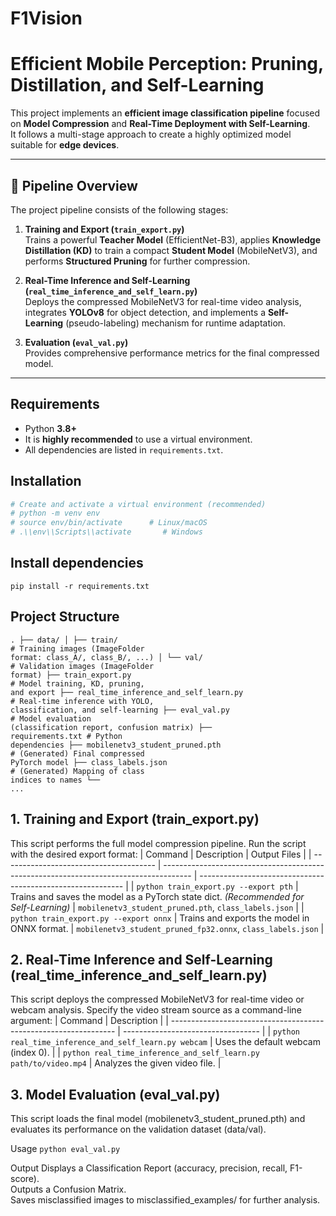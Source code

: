 # F1Vision

# Efficient Mobile Perception: Pruning, Distillation, and Self-Learning

This project implements an **efficient image classification pipeline** focused on **Model Compression** and **Real-Time Deployment with Self-Learning**.  
It follows a multi-stage approach to create a highly optimized model suitable for **edge devices**.

---

## 🧩 Pipeline Overview

The project pipeline consists of the following stages:

1. **Training and Export (`train_export.py`)**  
   Trains a powerful **Teacher Model** (EfficientNet-B3), applies **Knowledge Distillation (KD)** to train a compact **Student Model** (MobileNetV3), and performs **Structured Pruning** for further compression.

2. **Real-Time Inference and Self-Learning (`real_time_inference_and_self_learn.py`)**  
   Deploys the compressed MobileNetV3 for real-time video analysis, integrates **YOLOv8** for object detection, and implements a **Self-Learning** (pseudo-labeling) mechanism for runtime adaptation.

3. **Evaluation (`eval_val.py`)**  
   Provides comprehensive performance metrics for the final compressed model.

---


## Requirements

- Python **3.8+**
- It is **highly recommended** to use a virtual environment.
- All dependencies are listed in `requirements.txt`.

## Installation

```bash
# Create and activate a virtual environment (recommended)
# python -m venv env
# source env/bin/activate      # Linux/macOS
# .\\env\\Scripts\\activate       # Windows
```

## Install dependencies
`pip install -r requirements.txt`

## Project Structure

<code class="whitespace-pre!"><span><span>.
├── data/
│   ├── train/            </span><span><span class="hljs-comment"># Training images (ImageFolder format: class_A/, class_B/, ...)</span></span><span>
│   └── val/              </span><span><span class="hljs-comment"># Validation images (ImageFolder format)</span></span><span>
├── train_export.py       </span><span><span class="hljs-comment"># Model training, KD, pruning, and export</span></span><span>
├── real_time_inference_and_self_learn.py </span><span><span class="hljs-comment"># Real-time inference with YOLO, classification, and self-learning</span></span><span>
├── eval_val.py           </span><span><span class="hljs-comment"># Model evaluation (classification report, confusion matrix)</span></span><span>
├── requirements.txt      </span><span><span class="hljs-comment"># Python dependencies</span></span><span>
├── mobilenetv3_student_pruned.pth  </span><span><span class="hljs-comment"># (Generated) Final compressed PyTorch model</span></span><span>
├── class_labels.json     </span><span><span class="hljs-comment"># (Generated) Mapping of class indices to names</span></span><span>
└── </span><span><span class="hljs-punctuation">...</span></span><span>
</span></span></code>

## 1. Training and Export (train_export.py)

This script performs the full model compression pipeline.
Run the script with the desired export format:
| Command                                | Description                                                                           | Output Files                                                |
| -------------------------------------- | ------------------------------------------------------------------------------------- | ----------------------------------------------------------- |
| `python train_export.py --export pth`  | Trains and saves the model as a PyTorch state dict. *(Recommended for Self-Learning)* | `mobilenetv3_student_pruned.pth`, `class_labels.json`       |
| `python train_export.py --export onnx` | Trains and exports the model in ONNX format.                                          | `mobilenetv3_student_pruned_fp32.onnx`, `class_labels.json` |

## 2. Real-Time Inference and Self-Learning (real_time_inference_and_self_learn.py)

This script deploys the compressed MobileNetV3 for real-time video or webcam analysis.
Specify the video stream source as a command-line argument:
| Command                                                          | Description                        |
| ---------------------------------------------------------------- | ---------------------------------- |
| `python real_time_inference_and_self_learn.py webcam`            | Uses the default webcam (index 0). |
| `python real_time_inference_and_self_learn.py path/to/video.mp4` | Analyzes the given video file.     |

## 3. Model Evaluation (eval_val.py)

This script loads the final model (mobilenetv3_student_pruned.pth) and evaluates its performance on the validation dataset (data/val).

Usage
`python eval_val.py`

Output
Displays a Classification Report (accuracy, precision, recall, F1-score).<br />
Outputs a Confusion Matrix.<br />
Saves misclassified images to misclassified_examples/ for further analysis.<br />

